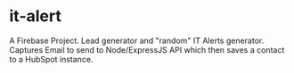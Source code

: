 # it-alert


A Firebase Project. Lead generator and "random" IT Alerts generator. Captures Email to send to Node/ExpressJS API which then saves a contact to a HubSpot instance.
